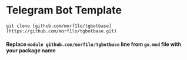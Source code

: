 # Telegram Bot Template

`
git clone [github.com/morf1lo/tgbotbase](https://github.com/morf1lo/tgbotbase.git)
`

#### Replace `module github.com/morf1lo/tgbotbase` line from `go.mod` file with your package name
